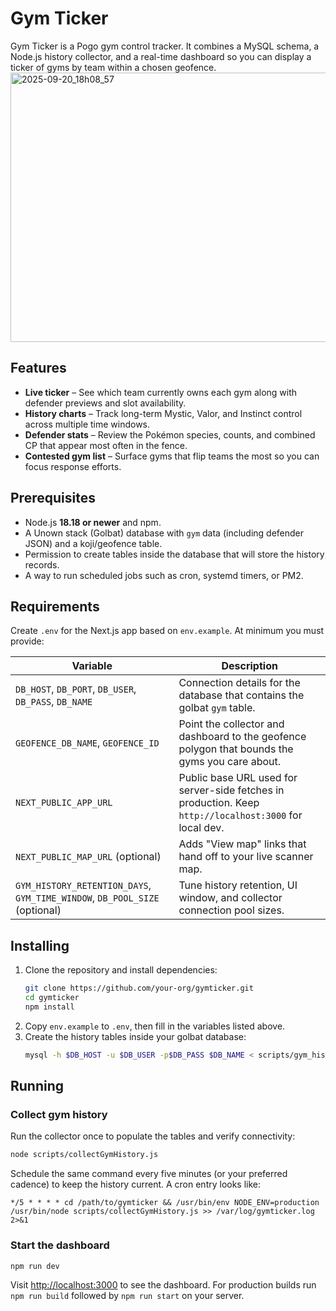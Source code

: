 # Gym Ticker

Gym Ticker is a Pogo gym control tracker. It combines a MySQL schema, a Node.js history collector, and a real-time dashboard so you can display a ticker of gyms by team within a chosen geofence.
<img width="1023" height="431" alt="2025-09-20_18h08_57" src="https://github.com/user-attachments/assets/aad01ed0-39f1-49e5-a238-8f2d3af77823" />

## Features


- **Live ticker** – See which team currently owns each gym along with defender previews and slot availability.
- **History charts** – Track long-term Mystic, Valor, and Instinct control across multiple time windows.
- **Defender stats** – Review the Pokémon species, counts, and combined CP that appear most often in the fence.
- **Contested gym list** – Surface gyms that flip teams the most so you can focus response efforts.

## Prerequisites

- Node.js **18.18 or newer** and npm.
- A Unown stack (Golbat) database with `gym` data (including defender JSON) and a koji/geofence table.
- Permission to create tables inside the database that will store the history records.
- A way to run scheduled jobs such as cron, systemd timers, or PM2.

## Requirements

Create `.env` for the Next.js app based on `env.example`. At minimum you must provide:

| Variable                                                                   | Description                                                                                             |
| -------------------------------------------------------------------------- | ------------------------------------------------------------------------------------------------------- |
| `DB_HOST`, `DB_PORT`, `DB_USER`, `DB_PASS`, `DB_NAME`                      | Connection details for the database that contains the golbat `gym` table.                    |
| `GEOFENCE_DB_NAME`, `GEOFENCE_ID`                                          | Point the collector and dashboard to the geofence polygon that bounds the gyms you care about.          |
| `NEXT_PUBLIC_APP_URL`                                                      | Public base URL used for server-side fetches in production. Keep `http://localhost:3000` for local dev. |
| `NEXT_PUBLIC_MAP_URL` (optional)                                           | Adds "View map" links that hand off to your live scanner map.                                           |
| `GYM_HISTORY_RETENTION_DAYS`, `GYM_TIME_WINDOW`, `DB_POOL_SIZE` (optional) | Tune history retention, UI window, and collector connection pool sizes.                                 |

## Installing

1. Clone the repository and install dependencies:
   ```bash
   git clone https://github.com/your-org/gymticker.git
   cd gymticker
   npm install
   ```
2. Copy `env.example` to `.env`, then fill in the variables listed above.
3. Create the history tables inside your golbat database:
   ```bash
   mysql -h $DB_HOST -u $DB_USER -p$DB_PASS $DB_NAME < scripts/gym_history_schema.sql
   ```

## Running

### Collect gym history

Run the collector once to populate the tables and verify connectivity:

```bash
node scripts/collectGymHistory.js
```

Schedule the same command every five minutes (or your preferred cadence) to keep the history current. A cron entry looks like:

```cron
*/5 * * * * cd /path/to/gymticker && /usr/bin/env NODE_ENV=production /usr/bin/node scripts/collectGymHistory.js >> /var/log/gymticker.log 2>&1
```

### Start the dashboard

```bash
npm run dev
```

Visit [http://localhost:3000](http://localhost:3000) to see the dashboard. For production builds run `npm run build` followed by `npm run start` on your server.
